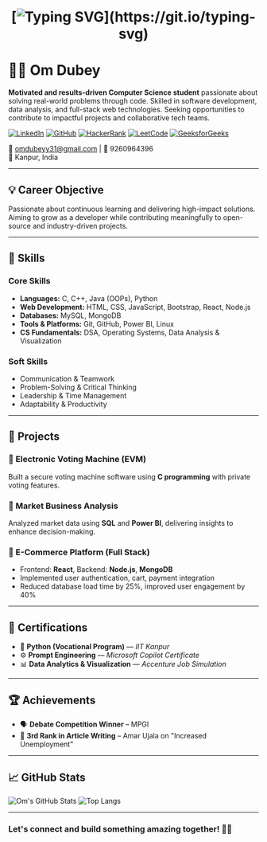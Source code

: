 <div align="center">
    <h1>

[![Typing SVG](https://readme-typing-svg.demolab.com/?font=Jersey+10&size=30&pause=1000&center=true&random=false&width=439&lines=Welcome+to+My+GitHub+Profile;+I+am+a+Software+Engineer;Turning+idea+into+code.;Pushing+Boundaries+and+Solving+Problems.;Fluent+in+Cpp+,+Python+and+Java;Let%27s+Connect+and+Build+Career.)](https://git.io/typing-svg)

</h1>
</div>


# 👨‍💻 Om Dubey

**Motivated and results-driven Computer Science student** passionate about solving real-world problems through code. Skilled in software development, data analysis, and full-stack web technologies. Seeking opportunities to contribute to impactful projects and collaborative tech teams.

[![LinkedIn](https://img.shields.io/badge/LinkedIn-Profile-blue)](https://www.linkedin.com/in/om-dubey-887603292/)
[![GitHub](https://img.shields.io/badge/GitHub-omdubey31-black)](https://github.com/omdubey31)
[![HackerRank](https://img.shields.io/badge/HackerRank-omdubeyy31-brightgreen)](https://www.hackerrank.com/profile/omdubeyy31)
[![LeetCode](https://img.shields.io/badge/LeetCode-OmDubey11-orange)](https://leetcode.com/u/OmDubey11/)
[![GeeksforGeeks](https://img.shields.io/badge/GFG-Profile-success)](https://www.geeksforgeeks.org/user/omdubez2u7/)

📧 omdubeyy31@gmail.com | 📱 9260964396  
📍 Kanpur, India

---

## 💡 Career Objective

Passionate about continuous learning and delivering high-impact solutions. Aiming to grow as a developer while contributing meaningfully to open-source and industry-driven projects.

---

## 🧠 Skills

### Core Skills
- **Languages:** C, C++, Java (OOPs), Python
- **Web Development:** HTML, CSS, JavaScript, Bootstrap, React, Node.js
- **Databases:** MySQL, MongoDB
- **Tools & Platforms:** Git, GitHub, Power BI, Linux
- **CS Fundamentals:** DSA, Operating Systems, Data Analysis & Visualization

### Soft Skills
- Communication & Teamwork  
- Problem-Solving & Critical Thinking  
- Leadership & Time Management  
- Adaptability & Productivity  

---

## 🚀 Projects

### 🔹 Electronic Voting Machine (EVM)
Built a secure voting machine software using **C programming** with private voting features.

### 🔹 Market Business Analysis
Analyzed market data using **SQL** and **Power BI**, delivering insights to enhance decision-making.

### 🔹 E-Commerce Platform (Full Stack)
- Frontend: **React**, Backend: **Node.js**, **MongoDB**
- Implemented user authentication, cart, payment integration
- Reduced database load time by 25%, improved user engagement by 40%

---

## 📜 Certifications

- 🐍 **Python (Vocational Program)** — *IIT Kanpur*
- ⚙️ **Prompt Engineering** — *Microsoft Copilot Certificate*
- 📊 **Data Analytics & Visualization** — *Accenture Job Simulation*

---

## 🏆 Achievements

- 🗣️ **Debate Competition Winner** – MPGI
- 📰 **3rd Rank in Article Writing** – Amar Ujala on "Increased Unemployment"

---

## 📈 GitHub Stats

![Om's GitHub Stats](https://github-readme-stats.vercel.app/api?username=omdubey31&show_icons=true&theme=tokyonight)
![Top Langs](https://github-readme-stats.vercel.app/api/top-langs/?username=omdubey31&layout=compact&theme=tokyonight)

---

### Let's connect and build something amazing together! 💼✨
